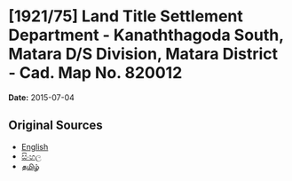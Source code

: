 # [1921/75] Land Title Settlement Department - Kanaththagoda South, Matara D/S Division, Matara District - Cad. Map No. 820012

**Date:** 2015-07-04

## Original Sources

- [English](https://documents.gov.lk/view/extra-gazettes/2015/7/1921-75_E.pdf)
- [සිංහල](https://documents.gov.lk/view/extra-gazettes/2015/7/1921-75_S.pdf)
- [தமிழ்](https://documents.gov.lk/view/extra-gazettes/2015/7/1921-75_T.pdf)
